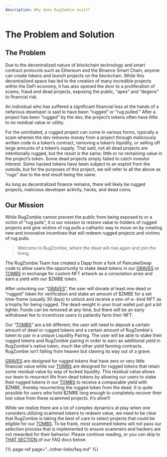 ```yaml
---
description: Why does RugZombie exist?
---
```


# The Problem and Solution

## The Problem

Due to the decentralized nature of blockchain technology and smart contract protocols such as Ethereum and the Binance Smart Chain, anyone can create tokens and launch projects on the blockchain. While this decentralized space has led to the creation of many incredible projects within the DeFi economy, it has also opened the door to a proliferation of scams, fraud and dead projects, exposing the public, “apes” and “degens” to financial risk.

An individual who has suffered a significant financial loss at the hands of a nefarious developer  is said to have been “rugged” or “rug pulled.” After a project has been “rugged” by the dev, the project’s tokens often have little to no residual value or utility. 

For the uninitiated, a rugged project can come in various forms, typically a scam wherein the dev removes money from a project through maliciously written code in a token’s contract, removing a token’s liquidity, or selling off large amounts of a token’s supply. That said, not all dead projects are intentionally rugged, but the result is the same; little or no remaining value in the project’s token. Some dead projects simply failed to catch investor interest. Some hacked tokens have been subject to an exploit from the outside, but for the purposes of this project, we will refer to all the above as "rugs" due to the end result being the same.

As long as decentralized finance remains, there will likely be rugged projects, malicious developer activity, hacks, and dead coins.

## Our Mission

While RugZombie cannot prevent the public from being exposed to or a victim of “rug pulls”, it is our mission to restore value to holders of rugged projects and give victims of rug pulls a cathartic way to move on by creating new and innovative incentives that will redeem rugged projects and victims of rug pulls.

> Welcome to RugZombie, where the dead will rise again and join the living.

The RugZombie Team has created a Dapp from a fork of PancakeSwap code to allow users the opportunity to stake dead tokens in our [GRAVES](main-features/graves/) or [TOMBS](main-features/tombs.md) in exchange for custom NFT artwork as a consolation prize and earn a yield with our $ZMBE token.

After unlocking our “[GRAVES](main-features/graves/)”, the user will donate at least one dead or “rugged” token for verification and stake an amount of $ZMBE for a set time-frame \(usually 30 days\) to unlock and receive a one-of-a- kind NFT as a trophy for being rugged. The dead-weight in your trust wallet just got a bit lighter. Funds can be removed at any time, but there will be an early withdrawal fee to incentivize users to patiently farm their NFT.

Our “[TOMBS](main-features/tombs.md)” are a bit different; the user will need to deposit a certain amount of dead or rugged tokens and a certain amount of RugZombie's token to pair in a unique Liquidity Pairing. The user will be able to stake their rugged tokens and RugZombie pairing in order to earn an additional yield in RugZombie's native token, much like other yield farming contracts. RugZombie isn’t falling from heaven but clawing its way out of a grave.

[GRAVES](main-features/graves/) are designed for rugged tokens that have zero or very little financial value while our [TOMBS](main-features/tombs.md) are designed for rugged tokens that retain some residual value by way of locked liquidity. This residual value allows our team to resurrect life from dead tokens by allowing our users to stake their rugged tokens in our [TOMBS](main-features/tombs.md) to receive a comparable yield with $ZMBE, thereby resurrecting the rugged token from the dead. It is quite possible for users who hold $ZMBE long enough to completely recover their lost value from these scammed projects. It’s alive!!!

While we realize there are a lot of complex dynamics at play when one considers utilizing scammed tokens to redeem value, we need to be clear that RugZombie is taking the best of care to select projects that could be eligible for our [TOMBS](main-features/tombs.md). To be frank, most scammed tokens will not pass our selection process that is implemented to ensure scammers and hackers are not rewarded for their behavior. Please continue reading, or you can skip to [THAT SECTION ](../other-links/faq.md#how-does-the-team-select-rugged-tokens)of our  FAQ docs below:

{% page-ref page="../other-links/faq.md" %}

